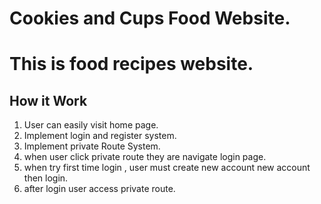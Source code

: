 # Cookies and Cups Food Website. 
# This is food recipes website.

## How it Work
1. User can easily  visit home page.
2. Implement login and register system.
3. Implement private Route System.
4. when user click private route they are navigate login page.
5. when try first time login , user must create new account new account then login.
6. after login user access private route. 
